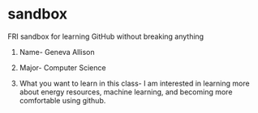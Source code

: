 # sandbox
FRI sandbox for learning GitHub without breaking anything

1. Name- Geneva Allison

2. Major- Computer Science

3. What you want to learn in this class- I am interested in learning more about energy resources, machine learning, and becoming more comfortable using github.
